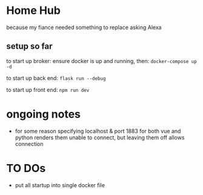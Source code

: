 # Home Hub

because my fiance needed something to replace asking Alexa


## setup so far
to start up broker:
ensure docker is up and running, then:
`docker-compose up -d`

to start up back end:
`flask run --debug`

to start up front end:
`npm run dev`


# ongoing notes
- for some reason specifying localhost & port 1883 for both vue and python renders them unable to connect, but leaving them off allows connection



# TO DOs
- put all startup into single docker file